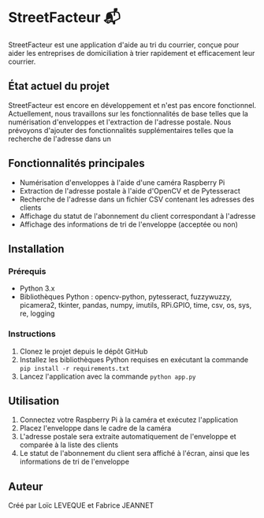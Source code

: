 # StreetFacteur 📬

StreetFacteur est une application d'aide au tri du courrier, conçue pour aider les entreprises de domiciliation à trier rapidement et efficacement leur courrier. 

## État actuel du projet
StreetFacteur est encore en développement et n'est pas encore fonctionnel. Actuellement, nous travaillons sur les fonctionnalités de base telles que la numérisation d'enveloppes et l'extraction de l'adresse postale. Nous prévoyons d'ajouter des fonctionnalités supplémentaires telles que la recherche de l'adresse dans un

## Fonctionnalités principales
- Numérisation d'enveloppes à l'aide d'une caméra Raspberry Pi
- Extraction de l'adresse postale à l'aide d'OpenCV et de Pytesseract
- Recherche de l'adresse dans un fichier CSV contenant les adresses des clients
- Affichage du statut de l'abonnement du client correspondant à l'adresse
- Affichage des informations de tri de l'enveloppe (acceptée ou non)

## Installation

### Prérequis
- Python 3.x
- Bibliothèques Python : opencv-python, pytesseract, fuzzywuzzy, picamera2, tkinter, pandas, numpy, imutils, RPi.GPIO, time, csv, os, sys, re, logging

### Instructions
1. Clonez le projet depuis le dépôt GitHub
2. Installez les bibliothèques Python requises en exécutant la commande `pip install -r requirements.txt`
3. Lancez l'application avec la commande `python app.py`

## Utilisation
1. Connectez votre Raspberry Pi à la caméra et exécutez l'application
2. Placez l'enveloppe dans le cadre de la caméra
3. L'adresse postale sera extraite automatiquement de l'enveloppe et comparée à la liste des clients
4. Le statut de l'abonnement du client sera affiché à l'écran, ainsi que les informations de tri de l'enveloppe

## Auteur
Créé par Loïc LEVEQUE et Fabrice JEANNET
